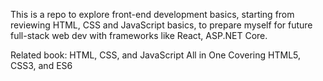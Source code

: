 This is a repo to explore front-end development basics, starting from reviewing HTML, CSS and JavaScript basics, 
to prepare myself for future full-stack web dev with frameworks like React, ASP.NET Core.

Related book: HTML, CSS, and JavaScript All in One Covering HTML5, CSS3, and ES6  
